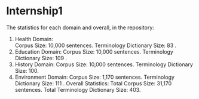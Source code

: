 # Internship1
The statistics for each domain and overall, in the repository:

1. Health Domain:	
     Corpus Size: 10,000 sentences.
     Terminology Dictionary Size: 83 .
2. Education Domain:
     Corpus Size: 10,000 sentences.
     Terminology Dictionary Size: 109 .
3. History Domain:
     Corpus Size: 10,000 sentences. 
     Terminology Dictionary Size: 100.
4. Environment Domain:
     Corpus Size: 1,170 sentences.
     Terminology Dictionary Size: 111 .
  Overall Statistics:
  Total Corpus Size: 31,170 sentences.
  Total Terminology Dictionary Size: 403.
